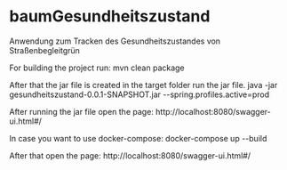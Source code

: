 # baumGesundheitszustand
Anwendung zum Tracken des Gesundheitszustandes von Straßenbegleitgrün


For building the project run:
mvn clean package

After that the jar file is created in the target folder run the jar file.
java -jar gesundheitszustand-0.0.1-SNAPSHOT.jar --spring.profiles.active=prod

After running the jar file open the page: http://localhost:8080/swagger-ui.html#/


In case you want to use docker-compose:
docker-compose up --build

After that open the page: http://localhost:8080/swagger-ui.html#/
